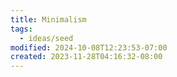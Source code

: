 ```yaml
---
title: Minimalism
tags:
  - ideas/seed
modified: 2024-10-08T12:23:53-07:00
created: 2023-11-28T04:16:32-08:00
---
```


